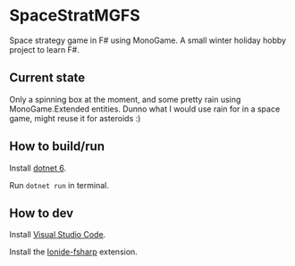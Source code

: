 # SpaceStratMGFS
Space strategy game in F# using MonoGame.
A small winter holiday hobby project to learn F#.

## Current state

Only a spinning box at the moment, and some pretty rain using MonoGame.Extended entities.
Dunno what I would use rain for in a space game, might reuse it for asteroids :)

## How to build/run

Install [dotnet 6](https://dotnet.microsoft.com/en-us/download/dotnet/6.0).

Run ``` dotnet run ``` in terminal.

## How to dev

Install [Visual Studio Code](https://code.visualstudio.com/Download).

Install the [Ionide-fsharp](https://marketplace.visualstudio.com/items?itemName=Ionide.Ionide-fsharp) extension.

